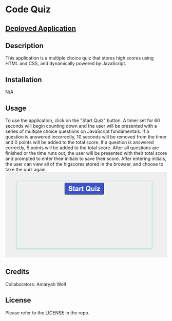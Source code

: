 # Code Quiz

## [Deployed Application](https://amaryahwolf.github.io/code-quiz/)

## Description
This application is a multiple choice quiz that stores high scores using HTML and CSS, and dynamically powered by JavaScript. 

## Installation
N/A

## Usage
To use the application, click on the "Start Quiz" button. A timer set for 60 seconds will begin counting down and the user will be presented with a series of multiple choice questions on JavaScript fundamentals. If a question is answered incorrectly, 10 seconds will be removed from the timer and 0 points will be added to the total score. If a question is answered correctly, 5 points will be added to the total score. After all questions are finished or the time runs out, the user will be presented with their total score and prompted to enter their initials to save their score. After entering initials, the user can view all of the higscores stored in the browser, and choose to take the quiz again.
![Screenshot of quiz start page](./assets/app-screenshot.png)

## Credits
Collaborators: Amaryah Wolf

## License
Please refer to the LICENSE in the repo.
